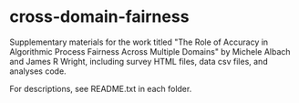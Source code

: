 # cross-domain-fairness

Supplementary materials for the work titled "The Role of Accuracy in Algorithmic Process Fairness Across Multiple Domains" by Michele Albach and James R Wright, including survey HTML files, data csv files, and analyses code.

For descriptions, see README.txt in each folder.
